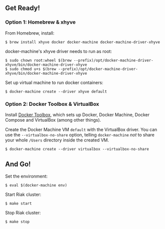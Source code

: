 ## Get Ready!

### Option 1: Homebrew & xhyve

From Homebrew, install:

```console
$ brew install xhyve docker docker-machine docker-machine-driver-xhyve
```

docker-machine's xhyve driver needs to run as root:

```console
$ sudo chown root:wheel $(brew --prefix)/opt/docker-machine-driver-xhyve/bin/docker-machine-driver-xhyve
$ sudo chmod u+s $(brew --prefix)/opt/docker-machine-driver-xhyve/bin/docker-machine-driver-xhyve
```

Set up virtual machine to run docker containers:

```console
$ docker-machine create --driver xhyve default
```

### Option 2: Docker Toolbox & VirtualBox

Install [Docker Toolbox](https://www.docker.com/docker-toolbox), which sets up Docker, Docker Machine, Docker Compose and VirtualBox (among other things).

Create the Docker Machine VM ```default``` with the VirtualBox driver. You can use the ```--virtualbox-no-share``` option, telling ```docker-machine``` *not* to share your whole ```/Users``` directory inside the created VM.

```console
$ docker-machine create --driver virtualbox --virtualbox-no-share
```

## And Go!

Set the environment:

```console
$ eval $(docker-machine env)
```

Start Riak cluster:

```console
$ make start
```

Stop Riak cluster:

```console
$ make stop
```
